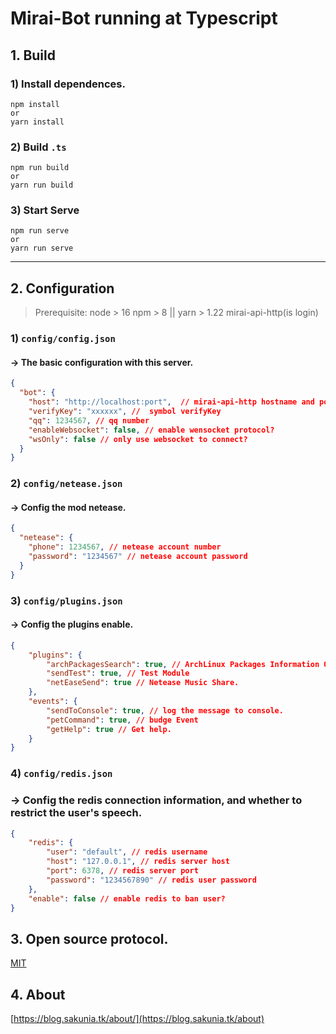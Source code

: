 # Mirai-Bot running at Typescript

## 1. Build
### 1) Install dependences.
```shell
npm install
or
yarn install
```
### 2) Build `.ts`
```shell
npm run build
or
yarn run build
```

### 3) Start Serve
```shell
npm run serve
or
yarn run serve
```
---

## 2. Configuration
> Prerequisite:
> node > 16
> npm > 8 || yarn > 1.22
> mirai-api-http(is login)
### 1) `config/config.json`
#### -> The basic configuration with this server.
```JSON
{
  "bot": {
    "host": "http://localhost:port",  // mirai-api-http hostname and port
    "verifyKey": "xxxxxx", //  symbol verifyKey
    "qq": 1234567, // qq number
    "enableWebsocket": false, // enable wensocket protocol?
    "wsOnly": false // only use websocket to connect?
  }
}
```

### 2) `config/netease.json`
#### -> Config the mod netease.
```JSON
{
  "netease": {
    "phone": 1234567, // netease account number
    "password": "1234567" // netease account password
  }
}
```

### 3) `config/plugins.json`
#### -> Config the plugins enable.
```JSON
{
    "plugins": {
        "archPackagesSearch": true, // ArchLinux Packages Information Query.
        "sendTest": true, // Test Module
        "netEaseSend": true // Netease Music Share.
    },
    "events": {
        "sendToConsole": true, // log the message to console.
        "petCommand": true, // budge Event
        "getHelp": true // Get help.
    }
}
```

### 4) `config/redis.json`
### -> Config the redis connection information, and whether to restrict the user's speech.
```JSON
{
    "redis": {
        "user": "default", // redis username
        "host": "127.0.0.1", // redis server host
        "port": 6378, // redis server port
        "password": "1234567890" // redis user password
    },
    "enable": false // enable redis to ban user?
}
```
## 3. Open source protocol.
[MIT](https://github.com/Sakura1943/Mirai-Bot/blob/main/LICENSE)

## 4. About
[https://blog.sakunia.tk/about/](https://blog.sakunia.tk/about)